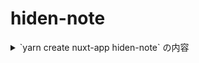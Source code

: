 # hiden-note
<details>
<summary>`yarn create nuxt-app hiden-note` の内容</summary>
```
yarn create v1.22.4
[1/4] 🔍  Resolving packages...
[2/4] 🚚  Fetching packages...
[3/4] 🔗  Linking dependencies...
[4/4] 🔨  Building fresh packages...
success Installed "create-nuxt-app@3.4.0" with binaries:
      - create-nuxt-app

create-nuxt-app v3.4.0
✨  Generating Nuxt.js project in hiden-note
? Project name: hiden-note
? Programming language: TypeScript
? Package manager: Yarn
? UI framework: Bootstrap Vue
? Nuxt.js modules: (Press <space> to select, <a> to toggle all, <i> to invert selection)
? Linting tools: ESLint, Prettier
? Testing framework: None
? Rendering mode: Universal (SSR / SSG)
? Deployment target: Server (Node.js hosting)
? Development tools: (Press <space> to select, <a> to toggle all, <i> to invert selection)
? Continuous integration: None
? Version control system: Git
```
</details>

## Build Setup

```bash
# install dependencies
$ yarn install

# serve with hot reload at localhost:3000
$ yarn dev

# build for production and launch server
$ yarn build
$ yarn start

# generate static project
$ yarn generate
```

For detailed explanation on how things work, check out [Nuxt.js docs](https://nuxtjs.org).
